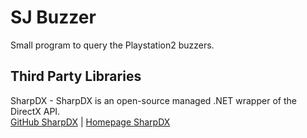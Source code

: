 # SJ Buzzer

Small program to query the Playstation2 buzzers.

## Third Party Libraries

SharpDX - SharpDX is an open-source managed .NET wrapper of the DirectX API.<br/>
[GitHub SharpDX](https://github.com/sharpdx/SharpDX) | [Homepage SharpDX](http://sharpdx.org)
